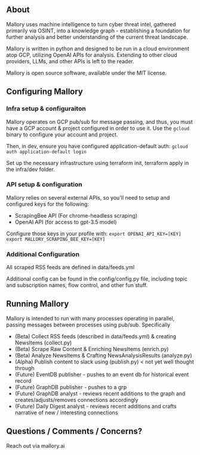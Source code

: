 ## About 

Mallory uses machine intelligence to turn cyber threat intel, gathered primarily via OSINT, into a knowledge graph - establishing a foundation for further analysis and better understanding of the current threat landscape. 

Mallory is written in python and designed to be run in a cloud environment atop GCP, utilizing OpenAI APIs for analysis. Extending to other cloud providers, LLMs, and other APIs is left to the reader.  

Mallory is open source software, available under the MIT license.

## Configuring Mallory

### Infra setup & configuraiton

Mallory operates on GCP pub/sub for message passing, and thus, you must have a GCP account & project configured in order to use it. Use the `gcloud` binary to configure your account and project. 

Then, in dev, ensure you have configured application-default auth: `gcloud auth application-default login`

Set up the necessary infrastructure using terraform init, terraform apply in the infra/dev folder.  

### API setup & configuration 

Mallory relies on several external APIs, so you'll need to setup and configured keys for the following: 
 * ScrapingBee API (For chrome-headless scraping)
 * OpenAI API (for access to gpt-3.5 model)

Configure those keys in your profile with: 
`
export OPENAI_API_KEY=[KEY]
export MALLORY_SCRAPING_BEE_KEY=[KEY]
`

### Additional Configuration 

All scraped RSS feeds are defined in data/feeds.yml

Additional config can be found in the config/config.py file, including topic and subscription names, flow control, and other fun stuff. 

## Running Mallory

Mallory is intended to run with many processes operating in parallel, passing messages between processes using pub/sub. Specifically

* (Beta) Collect RSS feeds (described in data/feeds.yml) & creating NewsItems (collect.py)
* (Beta) Scrape Raw Content & Enriching NewsItems (enrich.py)
* (Beta) Analyze NewsItems & Crafting NewsAnalysisResults (analyze.py)
* (Alpha) Publish content to slack using (publish.py) < not yet well thought through
* (Future) EventDB publisher - pushes to an event db for historical event record
* (Future) GraphDB publisher - pushes to a grp
* (Future) GraphDB analyst - reviews recent additions to the graph and creates/adjusts/removes connections accordingly
* (Future) Daily Digest analyst - reviews recent additions and crafts narrative of new / interesting connections

## Questions / Comments / Concerns? 

Reach out via mallory.ai 